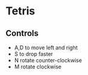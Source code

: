 # Tetris

## Controls
- A,D to move left and right
- S to drop faster
- N rotate counter-clockwise
- M rotate clockwise
